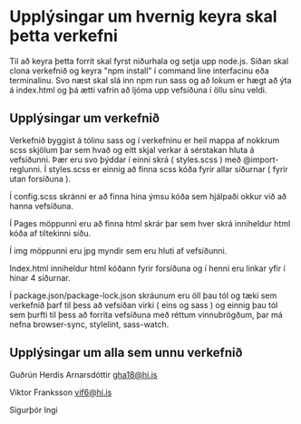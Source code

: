 
# Upplýsingar um hvernig keyra skal þetta verkefni

Til að keyra þetta forrit skal fyrst niðurhala og setja upp node.js. Síðan skal clona verkefnið og keyra "npm install" í 
command line interfacinu eða terminalinu. Svo næst skal slá inn npm run sass og að lokum er hægt að ýta á index.html og þá ætti vafrin að ljóma upp vefsíðuna í öllu sínu veldi.





## Upplýsingar um verkefnið

Verkefnið byggist á tólinu sass og í verkefninu er heil mappa af nokkrum scss skjölum þar sem hvað og eitt skjal verkar á sérstakan hluta á vefsíðunni. Þær eru svo þýddar í einni skrá ( styles.scss ) með @import-reglunni. Í styles.scss er einnig að finna scss kóða fyrir allar síðurnar ( fyrir utan forsíðuna ).

Í config.scss skránni er að finna hina ýmsu kóða sem hjálpaði okkur við að hanna vefsíðuna.

Í Pages möppunni eru að finna html skrár þar sem hver skrá inniheldur html kóða af tiltekinni síðu.

Í img möppunni eru jpg myndir sem eru hluti af vefsíðunni.

Index.html inniheldur html kóðann fyrir forsíðuna og í henni eru linkar yfir í hinar 4 síðurnar.

Í package.json/package-lock.json skráunum eru öll þau tól og tæki sem verkefnið þarf til þess að vefsíðan virki ( eins og sass ) og einnig þau tól sem þurfti til þess að forrita vefsíðuna með réttum vinnubrögðum, þar má nefna browser-sync, stylelint, sass-watch.


## Upplýsingar um alla sem unnu verkefnið

Guðrún Herdís Arnarsdóttir gha18@hi.is

Viktor Franksson vif6@hi.is

Sigurþór Ingi

